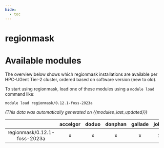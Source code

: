 ```yaml
---
hide:
  - toc
---
```


regionmask
==========

# Available modules


The overview below shows which regionmask installations are available per HPC-UGent Tier-2 cluster, ordered based on software version (new to old).

To start using regionmask, load one of these modules using a `module load` command like:

```shell
module load regionmask/0.12.1-foss-2023a
```

*(This data was automatically generated on {{modules_last_updated}})*

| |accelgor|doduo|donphan|gallade|joltik|litleo|shinx|
| :---: | :---: | :---: | :---: | :---: | :---: | :---: | :---: |
|regionmask/0.12.1-foss-2023a|x|x|x|x|x|x|x|
